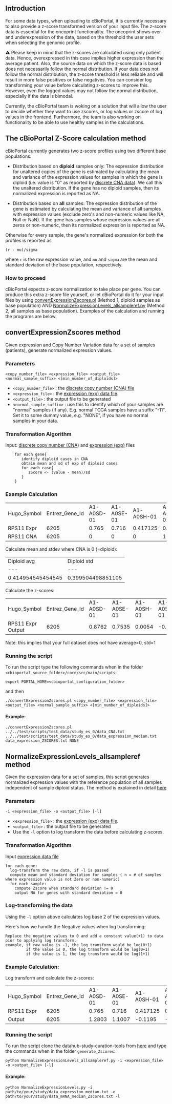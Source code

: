 ## Introduction
For some data types, when uploading to cBioPortal, it is currently necessary to also provide a z-score transformed version of your input file. The z-score data is essential for the oncoprint functionality. The oncoprint shows over- and underexpression of the data, based on the threshold the user sets when selecting the genomic profile. 

:warning: 
Please keep in mind that the z-scores are calculated using only patient data. Hence, overexpressed in this case implies higher expression than the average patient. Also, the source data on which the z-score data is based does not necessarily follow the normal distribution. If your data does not follow the normal distribution, the z-score threshold is less reliable and will result in more false positives or false negatives. You can consider log transforming your value before calculating z-scores to improve this. However, even the logged values may not follow the normal distribution, especially if the data is bimodal.

Currently, the cBioPortal team is woking on a solution that will allow the user to decide whether they want to use zscores, or log values or zscore of log values in the frontend. Furthermore, the team is also working on functionality to be able to use healthy samples in the calculations. 

## The cBioPortal Z-Score calculation method

cBioPortal currently generates two z-score profiles using two different base populations:
- Distribution based on **diploid** samples only: The expression distribution for unaltered copies of the gene is estimated by calculating the mean and variance of the expression values for samples in which the gene is diploid (i.e. value is "0" as reported by [discrete CNA data](File-Formats.md#discrete-copy-number-data)). We call this the unaltered distribution. If the gene has no diploid samples, then its normalized expression is reported as NA.

- Distribution based on **all** samples: The expression distribution of the gene is estimated by calculating the mean and variance of all samples with expression values (exclude zero's and non-numeric values like NA, Null or NaN). If the gene has samples whose expression values are all zeros or non-numeric, then its normalized expression is reported as NA.

Otherwise for every sample, the gene's normalized expression for both the profiles is reported as

```
(r - mu)/sigma
```
where `r` is the raw expression value, and `mu` and `sigma` are the mean and standard deviation of the base population, respectively.

### How to proceed
cBioPortal expects z-score normalization to take place per gene. You can produce this extra z-score file yourself, or let cBioPortal do it for your input files by using [convertExpressionZscores.pl](https://github.com/cBioPortal/cbioportal/blob/master/core/src/main/scripts/convertExpressionZscores.pl) (Method 1, diploid samples as base population) AND [NormalizeExpressionLevels_allsampleref.py](https://github.com/cBioPortal/datahub-study-curation-tools/tree/master/generate_Zscores) (Method 2, all samples as base population). Examples of the calculation and running the programs are below.

## convertExpressionZscores method
Given expression and Copy Number Variation data for a set of samples (patients), generate normalized expression values.

### Parameters

`<copy_number_file> <expression_file> <output_file> <normal_sample_suffix> <[min_number_of_diploids]>`

- `<copy_number_file>` : the [discrete copy number (CNA) file](File-Formats.md#discrete-copy-number-data) 
- `<expression_file>` : the [expression (exp) data file](File-Formats.md#expression-data). 
- `<output_file>` : the output file to be generated
- `<normal_sample_suffix>` : use this to identify which of your samples are "normal" samples (if any). E.g. normal TCGA samples have a suffix "-11". Set it to some dummy value, e.g. "NONE", if you have no normal samples in your data.

### Transformation Algorithm
Input: [discrete copy number (CNA)](File-Formats.md#discrete-copy-number-data) and [expression (exp)](File-Formats.md#expression-data) files

```
    for each gene{
       identify diploid cases in CNA
       obtain mean and sd of exp of diploid cases
       for each case{
          zScore <- (value - mean)/sd
       }
    }
```
### Example Calculation
<table>
<tr><td>Hugo_Symbol</td><td>Entrez_Gene_Id</td><td>A1-A0SD-01</td><td>A1-A0SE-01</td><td>A1-A0SH-01</td><td>A1-A0SJ-01</td><td>A1-A0SK-01</td><td>A1-A0SM-01</td><td>A1-A0SO-01</td><td>A1-A0SP-01</td><td>A2-A04N-01</td><td>A2-A04P-01</td><td>A2-A04Q-01</td><td>A2-A04R-01</td><td>A2-A04T-01</td><td>A2-A04U-01</td><td>A2-A04V-01</td><td>A2-A04W-01</td><td>A2-A04X-01</td><td>A2-A04Y-01</td></tr>
<tr><td>RPS11 Expr</td><td>6205</td><td>0.765</td><td>0.716</td><td>0.417125</td><td>0.115</td><td>0.492875</td><td>-0.525</td><td>-0.169</td><td>0.396</td><td>0.50475</td><td>0.400875</td><td>0.393125</td><td>0.9165</td><td>0.627125</td><td>0.337125</td><td>0.705</td><td>0.16425</td><td>0.325</td><td>0.11175</td></tr>
<tr><td>RPS11 CNA</td><td>6205</td><td>0</td><td>0</td><td>0</td><td>1</td><td>1</td><td>0</td><td>-1</td><td>0</td><td>0</td><td>2</td><td>0</td><td>0</td><td>1</td><td>-1</td><td>0</td><td>0</td><td>-1</td><td>0</td></tr>
</table>

Calculate mean and stdev where CNA is 0 (=diploid):

<table>
<tr><td>Diploid avg</td><td>Diploid std</td></tr>
<tr><td>---</td><td>---</td></tr>
<tr><td>0.414954545454545</td><td>0.399504498851105</td></tr>
</table>

Calculate the z-scores:
<table>
<tr><td>Hugo_Symbol</td><td>Entrez_Gene_Id</td><td>A1-A0SD-01</td><td>A1-A0SE-01</td><td>A1-A0SH-01</td><td>A1-A0SJ-01</td><td>A1-A0SK-01</td><td>A1-A0SM-01</td><td>A1-A0SO-01</td><td>A1-A0SP-01</td><td>A2-A04N-01</td><td>A2-A04P-01</td><td>A2-A04Q-01</td><td>A2-A04R-01</td><td>A2-A04T-01</td><td>A2-A04U-01</td><td>A2-A04V-01</td><td>A2-A04W-01</td><td>A2-A04X-01</td><td>A2-A04Y-01</td></tr>
<tr><td>RPS11 Expr Output</td><td>6205</td><td>0.8762</td><td>0.7535</td><td>0.0054</td><td>-0.7508</td><td>0.1950</td><td>-2.3528</td><td>-1.4617</td><td>-0.0474</td><td>0.2248</td><td>-0.0352</td><td>-0.0546</td><td>1.2554</td><td>0.5311</td><td>-0.1948</td><td>0.7260</td><td>-0.6275</td><td>-0.2252</td><td>-0.7590</td></tr>
</table>

Note: this implies that your full dataset does not have average=0, std=1

### Running the script


To run the script type the following commands when in the folder `<cbioportal_source_folder>/core/src/main/scripts`:

```
export PORTAL_HOME=<cbioportal_configuration_folder>
```

and then 

```
./convertExpressionZscores.pl <copy_number_file> <expression_file> <output_file> <normal_sample_suffix> <[min_number_of_diploids]>
```

#### Example:

```
./convertExpressionZscores.pl  ../../test/scripts/test_data/study_es_0/data_CNA.txt ../../test/scripts/test_data/study_es_0/data_expression_median.txt data_expression_ZSCORES.txt NONE
```
## NormalizeExpressionLevels_allsampleref method
Given the expression data for a set of samples, this script generates normalized expression values with the reference population of all samples independent of sample diploid status. The method is explained in detail [here](https://github.com/cBioPortal/datahub-study-curation-tools/tree/master/generate_Zscores)

### Parameters
`-i <expression_file> -o <output_file> [-l]`

- `<expression_file>` : the [expression (exp) data file](File-Formats.md#expression-data).
- `<output_file>` : the output file to be generated
- Use the `-l` option to log transform the data before calculating z-scores.

### Transformation Algorithm
Input [expression data file](File-Formats.md#expression-data)
```
for each gene:
  log-transform the raw data, if -l is passed
  compute mean and standard deviation for samples ( n = # of samples where expression value is not Zero or non-numeric)
  for each sample:
    compute Zscore when standard deviation != 0
    output NA for genes with standard deviation = 0
```
### Log-transforming the data
Using the `-l` option above calculates log base 2 of the expression values.

Here's how we handle the Negative values when log transforming:
```
Replace the negative values to 0 and add a constant value(+1) to data pior to applying log transform.
example, if raw value is -1, the log transform would be log(0+1)
         if the value is 0, the log transform would be log(0+1)
         if the value is 1, the log transform would be log(1+1)
```

### Example Calculation:

Log transform and calculate the z-scores:
<table>
<tr><td>Hugo_Symbol</td><td>Entrez_Gene_Id</td><td>A1-A0SD-01</td><td>A1-A0SE-01</td><td>A1-A0SH-01</td><td>A1-A0SJ-01</td><td>A1-A0SK-01</td><td>A1-A0SM-01</td><td>A1-A0SO-01</td><td>A1-A0SP-01</td><td>A2-A04N-01</td><td>A2-A04P-01</td><td>A2-A04Q-01</td><td>A2-A04R-01</td><td>A2-A04T-01</td><td>A2-A04U-01</td><td>A2-A04V-01</td><td>A2-A04W-01</td><td>A2-A04X-01</td><td>A2-A04Y-01</td></tr>
<tr><td>RPS11 Expr</td><td>6205</td><td>0.765</td><td>0.716</td><td>0.417125</td><td>0.115</td><td>0.492875</td><td>-0.525</td><td>-0.169</td><td>0.396</td><td>0.50475</td><td>0.400875</td><td>0.393125</td><td>0.9165</td><td>0.627125</td><td>0.337125</td><td>0.705</td><td>0.16425</td><td>0.325</td><td>0.11175</td></tr>
<tr><td>Output</td><td>6205</td><td>1.2803</td><td>1.1007</td><td>-0.1195</td><td>-1.6485</td><td>0.2125</td><td>-2.3426</td><td>-2.3426</td><td>-0.2153</td><td>0.263</td><td>-0.1931</td><td>-0.2285</td><td>1.8054</td><td>0.7616</td><td>-0.4901</td><td>1.0597</td><td>-1.3729</td><td>-0.5482</td><td>-1.6671</td></tr>
  </table>
  
### Running the script
To run the script clone the datahub-study-curation-tools from [here](https://github.com/cBioPortal/datahub-study-curation-tools) and type the commands when in the folder `generate_Zscores`:

```
python NormalizeExpressionLevels_allsampleref.py -i <expression_file> -o <output_file> [-l]
```

#### Example:

```
python NormalizeExpressionLevels.py -i path/to/your/study/data_expression_median.txt -o path/to/your/study/data_mRNA_median_Zscores.txt -l
```